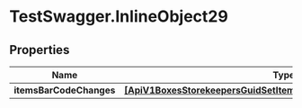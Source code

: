 # TestSwagger.InlineObject29

## Properties

Name | Type | Description | Notes
------------ | ------------- | ------------- | -------------
**itemsBarCodeChanges** | [**[ApiV1BoxesStorekeepersGuidSetItemsBarCodeItemsBarCodeChanges]**](ApiV1BoxesStorekeepersGuidSetItemsBarCodeItemsBarCodeChanges.md) |  | 


